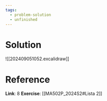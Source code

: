 ```yaml
---
tags:
  - problem-solution
  - unfinished
---
```

# Solution
![[202409051052.excalidraw]]

# Reference
**Link**: 8
**Exercise**: [[MA502P_2024S2#Lista 2]]